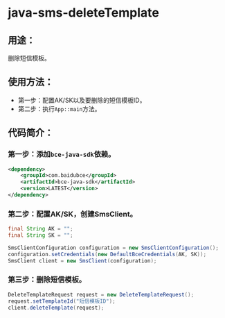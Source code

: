 # java-sms-deleteTemplate

## 用途：

删除短信模板。

## 使用方法：

* 第一步：配置AK/SK以及要删除的短信模板ID。
* 第二步：执行`App::main`方法。

## 代码简介：

### 第一步：添加`bce-java-sdk`依赖。

```xml
<dependency>
    <groupId>com.baidubce</groupId>
    <artifactId>bce-java-sdk</artifactId>
    <version>LATEST</version>
</dependency>
```

### 第二步：配置AK/SK，创建SmsClient。

```java
final String AK = "";
final String SK = "";

SmsClientConfiguration configuration = new SmsClientConfiguration();
configuration.setCredentials(new DefaultBceCredentials(AK, SK));
SmsClient client = new SmsClient(configuration);
```

### 第三步：删除短信模板。

```java
DeleteTemplateRequest request = new DeleteTemplateRequest();
request.setTemplateId("短信模板ID");
client.deleteTemplate(request);
```